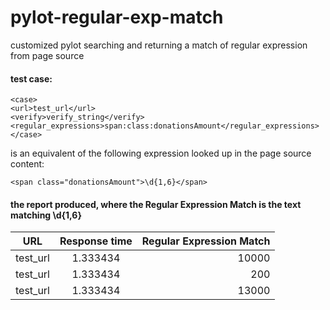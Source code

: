# pylot-regular-exp-match
customized pylot searching and returning a match of regular expression from page source




#### test case:

```
<case>
<url>test_url</url>
<verify>verify_string</verify>
<regular_expressions>span:class:donationsAmount</regular_expressions>
</case>
```
  
is an equivalent of the following expression looked up in the page source content:
  ```
  <span class="donationsAmount">\d{1,6}</span>
  ```

#### the report produced, where the  Regular Expression Match is the text matching \d{1,6}

| URL      | Response time          | Regular Expression Match  |
| ---------|:----------------------:| -------------------------:|
| test_url | 1.333434               | 10000                     |
| test_url | 1.333434               |   200                     |
| test_url | 1.333434               | 13000                     |
  
